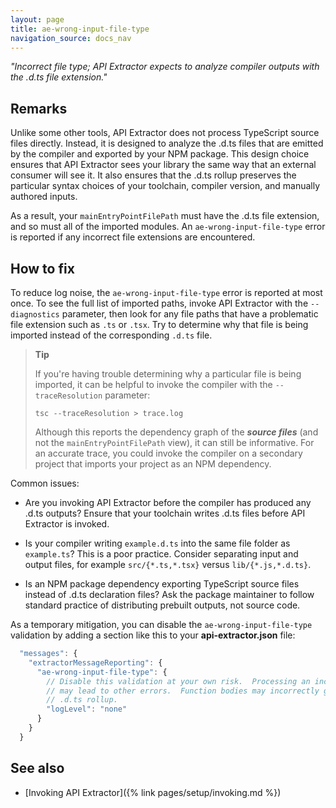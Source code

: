 ```yaml
---
layout: page
title: ae-wrong-input-file-type
navigation_source: docs_nav
---
```


*"Incorrect file type; API Extractor expects to analyze compiler outputs with the .d.ts file extension."*

## Remarks

Unlike some other tools, API Extractor does not process TypeScript source files directly.  Instead, it is
designed to analyze the .d.ts files that are emitted by the compiler and exported by your NPM package.
This design choice ensures that API Extractor sees your library the same way that an external consumer
will see it.  It also ensures that the .d.ts rollup preserves the particular syntax choices of
your toolchain, compiler version, and manually authored inputs.

As a result, your `mainEntryPointFilePath` must have the .d.ts file extension, and so must all of
the imported modules.  An `ae-wrong-input-file-type` error is reported if any incorrect file extensions
are encountered.


## How to fix

To reduce log noise, the `ae-wrong-input-file-type` error is reported at most once.  To see the full list
of imported paths, invoke API Extractor with the `--diagnostics` parameter, then look for any file paths
that have a problematic file extension such as `.ts` or `.tsx`.  Try to determine why that file is being
imported instead of the corresponding `.d.ts` file.

> **Tip**
>
> If you're having trouble determining why a particular file is being imported, it can be helpful
> to invoke the compiler with the `--traceResolution` parameter:
>
> ```shell
> tsc --traceResolution > trace.log
> ```
>
> Although this reports the dependency graph of the ***source files*** (and not the `mainEntryPointFilePath`
> view), it can still be informative.  For an accurate trace, you could invoke the compiler on
> a secondary project that imports your project as an NPM dependency.

Common issues:

- Are you invoking API Extractor before the compiler has produced any .d.ts outputs?
  Ensure that your toolchain writes .d.ts files before API Extractor is invoked.

- Is your compiler writing `example.d.ts` into the same file folder as `example.ts`? This is a poor practice.
  Consider separating input and output files, for example `src/{*.ts,*.tsx}` versus `lib/{*.js,*.d.ts}`.

- Is an NPM package dependency exporting TypeScript source files instead of .d.ts declaration files?
  Ask the package maintainer to follow standard practice of distributing prebuilt outputs,
  not source code.

As a temporary mitigation, you can disable the `ae-wrong-input-file-type` validation by adding a section
like this to your **api-extractor.json** file:

```js
  "messages": {
    "extractorMessageReporting": {
      "ae-wrong-input-file-type": {
        // Disable this validation at your own risk.  Processing an incorrect file type
        // may lead to other errors.  Function bodies may incorrectly get emitted in the
        // .d.ts rollup.
        "logLevel": "none"
      }
    }
  }
```

## See also

- [Invoking API Extractor]({% link pages/setup/invoking.md %})
